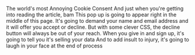 The world's most Annoying Cookie Consent
And just when you're getting into reading the article, bam This pop up is going to appear right in the middle of this page.
It's going to demand your name and email address and it will offer you accept or decline.
But with some clever CSS, the decline button will always be out of your reach.
When you give in and sign up, it's going to tell you it's selling your data And to add insult to injury, it's going to laugh in your face at the end of process